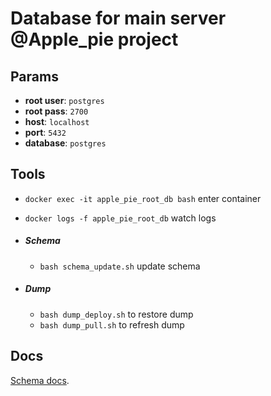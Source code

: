 # Database for main server @Apple_pie project

## Params

   * **root user**: `postgres`
   * **root pass**: `2700`
   * **host**: `localhost`
   * **port**: `5432`
   * **database**: `postgres`

## Tools

   *  `docker exec -it apple_pie_root_db bash` enter container
   *  `docker logs -f apple_pie_root_db` watch logs

 * ##### Schema

   * `bash schema_update.sh` update schema

 * ##### Dump

    * `bash dump_deploy.sh` to restore dump
    * `bash dump_pull.sh` to refresh dump

## Docs

[Schema docs](./SCHEMA_DOC.md).
